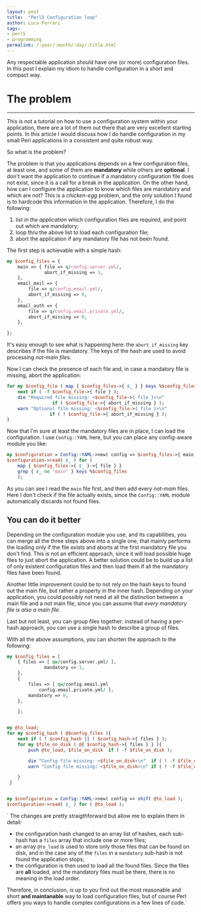 ```yaml
---
layout: post
title:  "Perl5 Configuration loop"
author: Luca Ferrari
tags:
- perl5
- programming
permalink: /:year/:month/:day/:title.html
---
```

Any respectable application should have one (or more) configuration files. In this post I explain my idiom to handle configuration in a short and compact way.

# The problem
-----

This is not a tutorial on how to use a configuration system within your application, there are a lot of them out there that are very excellent starting points. In this article I would discuss how I do handle configuration in my small Perl applications in a consistent and quite robust way.

So what is the problem?

The problem is that you applications depends on a few configuration files, at least one, and some of them are **mandatory** while others are **optional**. I don't want the application to continue if a mandatory configuration file does not exist, since it is a call for a break in the application.
On the other hand, how can I configure the application to know which files are mandatory and which are not? This is a *chicken-egg* problem, and the only solution I found is to hardcode this information in the application.
Therefore, I do the following:
1. list *in the application* which configuration files are required, and point out which are mandatory;
2. loop thru the above list to load each configuration file;
3. abort the application if any mandatory file has not been found.

The first step is achievable with a simple hash:

```perl
my $config_files = {
    main => { file => q/config.server.yml/,
              abort_if_missing => 1,
    },
    email_mail => {
        file => q/config.email.yml/,
        abort_if_missing => 0,
    },
    email_auth => {
        file => q/config.email.private.yml/,
        abort_if_missing => 0,
    },

};
```

It's easy enough to see what is happening here: the `abort_if_missing` key describes if the file is mandatory. The keys of the hash are used to avoid processing *not-main files*.

Now I can check the presence of each file and, in case a mandatory file is missing, abort the application:

```perl
for my $config_file ( map { $config_files->{ $_ } } keys %$config_files ){
    next if ( -f $config_file->{ file } );
    die "Required file missing: <$config_file->{ file }>\n"
                 if ( $config_file->{ abort_if_missing } );
    warn "Optional file missing: <$config_file->{ file }>\n"
                if ( ! $config_file->{ abort_if_missing } );
}
```

Now that I'm sure at least the mandatory files are in place, I can load the  configuration. I use `Config::YAML` here, but you can place any config-aware module you like:

```perl
my $configuration = Config::YAML->new( config => $config_files->{ main }->{ file } );
$configuration->read( $_ ) for (
    map { $config_files->{ $_ }->{ file } }
    grep { $_ ne 'main' } keys %$config_files
    );
```

As you can see I read the `main` file first, and then add every *not-main* files. Here I don't check if the file actually exists, since the `Config::YAML` module automatically discards not found files.

## You can do it better

Depending on the configuration module you use, and its capabilities, you can merge all the three steps above into a single one, that mainly performs the loading only if the file exists and aborts at the first mandatory file you don't find. This is not an efficient approach, since it will load possible huge files to just abort the application. A better solution could be to build up a list of only existent configuration files and then load them if all the mandatory files have been found.

Another little improvement could be to not rely on the hash keys to found out the main file, but rather a property in the inner hash. Depending on your application, you could possibly not need at all the distinction between a main file and a not main file, since you can assume that *every mandatory file is also a main file*.

Last but not least, you can group files together: instead of having a per-hash approach, you can use a single hash to describe a group of files.

With all the above assumptions, you can shorten the approach to the following:

```perl
my $config_files = [
    { files => [ qw/config.server.yml/ ],
              mandatory => 1,
    },
    {
        files => [ qw/config.email.yml
            config.email.private.yml/ ],
        mandatory => 0,
    },

    ];


my @to_load;
for my $config_hash ( @$config_files ){
    next if ( ! $config_hash || ! $config_hash->{ files } );
    for my $file_on_disk ( @{ $config_hash->{ files } } ){
        push @to_load, $file_on_disk  if ( -f $file_on_disk );

        die "Config file missing: <$file_on_disk>\n"  if ( ! -f $file_on_disk && $config_hash->{ mandatory } );
        warn "Config file missing: <$file_on_disk>\n" if ( ! -f $file_on_disk );

    }
 }


my $configuration = Config::YAML->new( config => shift @to_load );
$configuration->read( $_ ) for ( @to_load );

```
`
The changes are pretty straigthforward but allow me to explain them in detail:
- the configuration hash changed to an array list of hashes, each sub-hash has a `files` array that include one or more files;
- an array `@to_load` is used to store only those files that can be found on disk, and in the case any of the `files` in a `mandatory` sub-hash is not found the application stops;
- the configuration is then used to load all the found files. Since the files are **all** loaded, and the mandatory files must be there, there is no meaning in the load order.

Therefore, in conclusion, is up to you find out the most reasonable and short **and maintanable** way to load configuration files, but of course Perl offers you ways to handle complex configurations in a few lines of code.`
